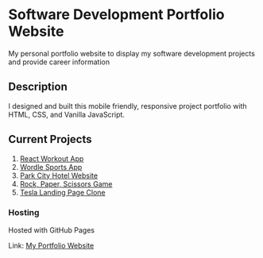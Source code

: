# Software Development Portfolio Website

My personal portfolio website to display my software development projects and provide career information

## Description

I designed and built this mobile friendly, responsive project portfolio with HTML, CSS, and Vanilla JavaScript.

## Current Projects

1. [React Workout App](https://workout-tracker-faa13.web.app/)
2. [Wordle Sports App](https://github.com/CharlesCarr/wordle-sports)
3. [Park City Hotel Website](https://github.com/CharlesCarr/park-city-hotel)
4. [Rock, Paper, Scissors Game](https://github.com/CharlesCarr/rock-paper-scissors-game)
5. [Tesla Landing Page Clone](https://github.com/CharlesCarr/tesla-clone)

### Hosting

Hosted with GitHub Pages

Link: [My Portfolio Website](https://charlie-carr.com)
